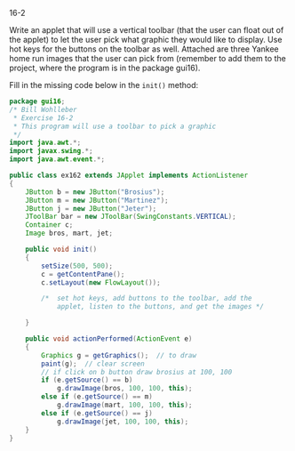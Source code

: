 16-2

Write an applet that will use a vertical toolbar (that the user can float out of the applet) to let the user pick what graphic they would like to display.  Use hot keys for the buttons on the toolbar as well.  Attached are three Yankee home run images that the user can pick from (remember to add them to the project, where the program is in the 
package gui16).

Fill in the missing code below in the `init()` method:

```java
package gui16;
/* Bill Wohlleber
 * Exercise 16-2
 * This program will use a toolbar to pick a graphic
 */
import java.awt.*;
import javax.swing.*;
import java.awt.event.*;

public class ex162 extends JApplet implements ActionListener
{
    JButton b = new JButton("Brosius");
    JButton m = new JButton("Martinez");
    JButton j = new JButton("Jeter");
    JToolBar bar = new JToolBar(SwingConstants.VERTICAL);
    Container c;
    Image bros, mart, jet;

    public void init()
    {
        setSize(500, 500);
        c = getContentPane();
        c.setLayout(new FlowLayout());

        /* 	set hot keys, add buttons to the toolbar, add the 				toolbar into the
           	applet, listen to the buttons, and get the images */

    }

    public void actionPerformed(ActionEvent e)
    {
        Graphics g = getGraphics();  // to draw
        paint(g);  // clear screen
 		// if click on b button draw brosius at 100, 100     
        if (e.getSource() == b) 
            g.drawImage(bros, 100, 100, this);
        else if (e.getSource() == m)
            g.drawImage(mart, 100, 100, this);
        else if (e.getSource() == j)
            g.drawImage(jet, 100, 100, this);
    }
}
```

